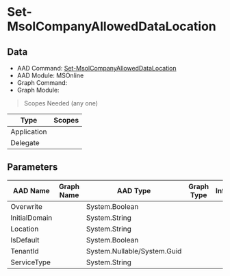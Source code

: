 # Set-MsolCompanyAllowedDataLocation

> 

## Data

+ AAD Command: [Set-MsolCompanyAllowedDataLocation](https://docs.microsoft.com/en-us/powershell/module/MSOnline/Set-MsolCompanyAllowedDataLocation)
+ AAD Module: MSOnline
+ Graph Command: []()
+ Graph Module: 

> Scopes Needed (any one)

|Type|Scopes|
|---|---|
|Application||
|Delegate||

## Parameters

|AAD Name|Graph Name|AAD Type|Graph Type|Infos|
|---|---|---|---|---|
|Overwrite||System.Boolean|||
|InitialDomain||System.String|||
|Location||System.String|||
|IsDefault||System.Boolean|||
|TenantId||System.Nullable/System.Guid|||
|ServiceType||System.String|||

